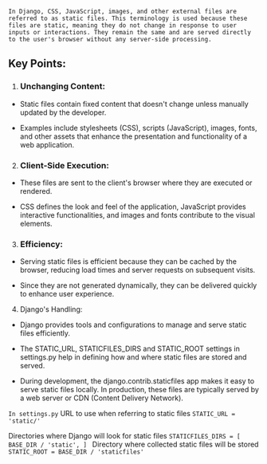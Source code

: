 `In Django, CSS, JavaScript, images, and other external files are referred to as static files. This terminology is used because these files are static, meaning they do not change in response to user inputs or interactions. They remain the same and are served directly to the user's browser without any server-side processing.`

## Key Points:

1. ### Unchanging Content:

- Static files contain fixed content that doesn't change unless manually updated by the developer.

- Examples include stylesheets (CSS), scripts (JavaScript), images, fonts, and other assets that enhance the presentation and functionality of a web application.

2. ### Client-Side Execution:

- These files are sent to the client's browser where they are executed or rendered.

- CSS defines the look and feel of the application, JavaScript provides interactive functionalities, and images and fonts contribute to the visual elements.

3. ### Efficiency:

- Serving static files is efficient because they can be cached by the browser, reducing load times and server requests on subsequent visits.

- Since they are not generated dynamically, they can be delivered quickly to enhance user experience.

4. Django's Handling:

- Django provides tools and configurations to manage and serve static files efficiently.

- The STATIC_URL, STATICFILES_DIRS and STATIC_ROOT settings in settings.py help in defining how and where static files are stored and served.

- During development, the django.contrib.staticfiles app makes it easy to serve static files locally. In production, these files are typically served by a web server or CDN (Content Delivery Network).

`In settings.py`
URL to use when referring to static files
`STATIC_URL = 'static/'`

Directories where Django will look for static files
`STATICFILES_DIRS = [
  BASE_DIR / 'static',
]
`
Directory where collected static files will be stored
`STATIC_ROOT = BASE_DIR / 'staticfiles'`
